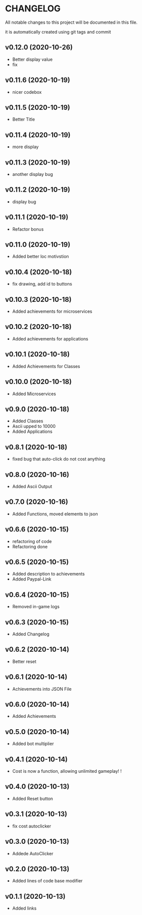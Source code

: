 # CHANGELOG

All notable changes to this project will be documented in this file.

it is automatically created using git tags and commit

## v0.12.0 (2020-10-26)

* Better display value
* fix

## v0.11.6 (2020-10-19)

* nicer codebox

## v0.11.5 (2020-10-19)

* Better Title

## v0.11.4 (2020-10-19)

* more display

## v0.11.3 (2020-10-19)

* another display bug

## v0.11.2 (2020-10-19)

* display bug

## v0.11.1 (2020-10-19)

* Refactor bonus

## v0.11.0 (2020-10-19)

* Added better loc motivstion

## v0.10.4 (2020-10-18)

* fix drawing, add id to buttons

## v0.10.3 (2020-10-18)

* Added achievements for microservices

## v0.10.2 (2020-10-18)

* Added achievements for applications

## v0.10.1 (2020-10-18)

* Added Achievements for Classes

## v0.10.0 (2020-10-18)

* Added Microservices

## v0.9.0 (2020-10-18)

* Added Classes
* Ascii upped to 10000
* Added Applications

## v0.8.1 (2020-10-18)

* fixed bug that auto-click do not cost anything

## v0.8.0 (2020-10-16)

* Added Ascii Output

## v0.7.0 (2020-10-16)

* Added Functions, moved elements to json

## v0.6.6 (2020-10-15)

* refactoring of code
* Refactoring done

## v0.6.5 (2020-10-15)

* Added description to achievements
* Added Paypal-Link

## v0.6.4 (2020-10-15)

* Removed in-game logs

## v0.6.3 (2020-10-15)

* Added Changelog

## v0.6.2 (2020-10-14)

* Better reset

## v0.6.1 (2020-10-14)

* Achievements into JSON File

## v0.6.0 (2020-10-14)

* Added Achievements

## v0.5.0 (2020-10-14)

* Added bot multiplier

## v0.4.1 (2020-10-14)

* Cost is now a function, allowing unlimited gameplay! !

## v0.4.0 (2020-10-13)

* Added Reset button

## v0.3.1 (2020-10-13)

* fix cost autoclicker

## v0.3.0 (2020-10-13)

* Addede AutoClicker

## v0.2.0 (2020-10-13)

* Added lines of code base modifier

## v0.1.1 (2020-10-13)

* Added links


